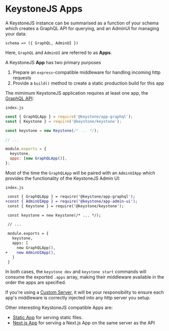 <!--[meta]
section: guides
title: KeystoneJS Apps
[meta]-->

# KeystoneJS Apps

A KeystoneJS instance can be summarised as a function of your schema which
creates a GraphQL API for querying, and an AdminUI for managing your data:

```
schema => ({ GraphQL, AdminUI })
```

Here, `GraphQL` and `AdminUI` are referred to as **Apps**.

A KeystoneJS **App** has two primary purposes

1. Prepare an `express`-compatible middleware for handling incoming http requests
2. Provide a `build()` method to create a static production build for this app

The mimimum KeystoneJS application requires at least one app, the [GraphQL
API](../../keystone-alpha/app-graphql):

`index.js`

```javascript
const { GraphQLApp } = require('@keystone/app-graphql');
const { Keystone } = require('@keystone/keystone');

const keystone = new Keystone(/* ... */);

// ...

module.exports = {
  keystone,
  apps: [new GraphQLApp()],
};
```

Most of the time the `GraphQLApp` will be paired with an `AdminUIApp` which
provides the functionality of the KeystoneJS Admin UI:

`index.js`

```diff
 const { GraphQLApp } = require('@keystone/app-graphql');
+const { AdminUIApp } = require('@keystone/app-admin-ui');
 const { Keystone } = require('@keystone/keystone');

 const keystone = new Keystone(/* ... */);

 // ...

 module.exports = {
   keystone,
   apps: [
     new GraphQLApp(),
+    new AdminUIApp(),
   ]
 }
```

In both cases, the `keystone dev` and `keystone start` commands will consume the
exported `.apps` array, making their middleware available in the order the apps
are specified.

If you're using a [Custom Server](/guides/custom-server), it will be your
responsibility to ensure each app's middleware is correctly injected into any
http server you setup.

Other interesting KeystoneJS compatible Apps are:

- [Static App](/keystone-alpha/app-static) for serving static files.
- [Next.js App](/keystone-alpha/app-next) for serving a Next.js App on the same server as the API

